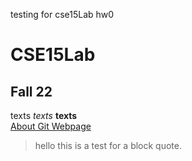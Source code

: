 testing for cse15Lab hw0
# CSE15Lab
## Fall 22
texts 
*texts*	
**texts**	
[About Git Webpage](https://docs.github.com/en/get-started/using-git/about-git)
> hello this is a test for a block quote.

